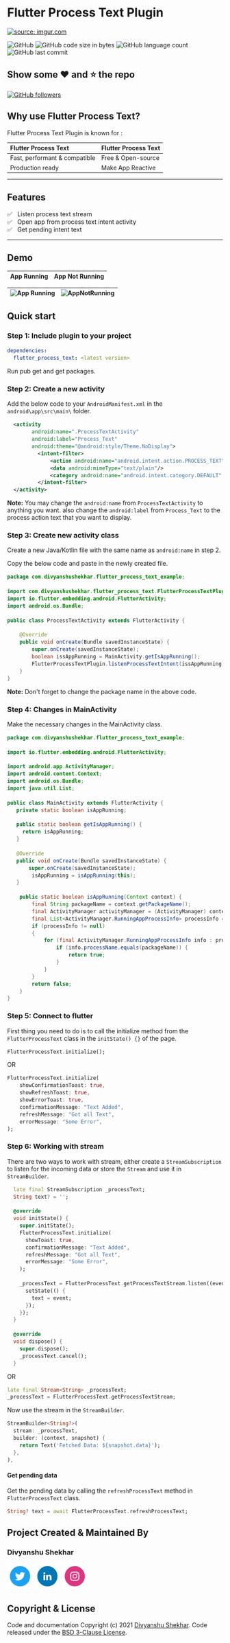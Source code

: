 # Flutter Process Text Plugin

<a href="https://imgur.com/Sy52KAT">
    <img src="https://i.imgur.com/Sy52KAT.png" title="source: imgur.com" />
</a>

![GitHub](https://img.shields.io/github/license/divshekhar/flutter_process_text?label=License&style=plastic) ![GitHub code size in bytes](https://img.shields.io/github/languages/code-size/divshekhar/flutter_process_text?style=plastic) ![GitHub language count](https://img.shields.io/github/languages/count/divshekhar/flutter_process_text?style=plastic) ![GitHub last commit](https://img.shields.io/github/last-commit/divshekhar/flutter_process_text?style=plastic)

## Show some :heart: and :star: the repo

[![GitHub followers](https://img.shields.io/github/followers/divshekhar.svg?style=social&label=Follow)](https://github.com/divshekhar/)

## Why use Flutter Process Text?

Flutter Process Text Plugin is known for :

| Flutter Process Text                                 | Flutter Process Text                          |
| :--------------------------------- | :-------------------------- |
| Fast, performant & compatible | Free & Open-source     |
| Production ready          | Make App Reactive |

---

## Features

✅ &nbsp; Listen process text stream </br>
✅ &nbsp; Open app from process text intent activity </br>
✅ &nbsp; Get pending intent text </br>

---

## Demo

App Running | App Not Running
|---|---|


![App Running](https://media.giphy.com/media/omJKH5bAvrnlPB1nRd/giphy.gif) | ![AppNotRunning](https://media.giphy.com/media/6UFvIvZUxdn9oniTAH/giphy.gif)
|---|---|

## Quick start

### Step 1: Include plugin to your project

```yaml
dependencies:
  flutter_process_text: <latest version>
```

Run pub get and get packages.

### Step 2: Create a new activity

Add the below code to your `AndroidManifest.xml` in the `android\app\src\main\` folder.

```xml
  <activity 
        android:name=".ProcessTextActivity" 
        android:label="Process_Text"
        android:theme="@android:style/Theme.NoDisplay">
          <intent-filter>
              <action android:name="android.intent.action.PROCESS_TEXT" />
              <data android:mimeType="text/plain"/>
              <category android:name="android.intent.category.DEFAULT" />
          </intent-filter>
  </activity>
```

**Note:** You may change the `android:name` from `ProcessTextActivity` to anything you want. also change the `android:label` from `Process_Text` to the process action text that you want to display.

### Step 3: Create new activity class

Create a new Java/Kotlin file with the same name as  `android:name` in step 2.

Copy the below code and paste in the newly created file.

```java
package com.divyanshushekhar.flutter_process_text_example;

import com.divyanshushekhar.flutter_process_text.FlutterProcessTextPlugin;
import io.flutter.embedding.android.FlutterActivity;
import android.os.Bundle;

public class ProcessTextActivity extends FlutterActivity {

    @Override
    public void onCreate(Bundle savedInstanceState) {
        super.onCreate(savedInstanceState);
        boolean issAppRunning = MainActivity.getIsAppRunning();
        FlutterProcessTextPlugin.listenProcessTextIntent(issAppRunning);
    }
}
```

**Note:** Don't forget to change the package name in the above code.

### Step 4: Changes in MainActivity

Make the necessary changes in the MainActivity class.

```java
package com.divyanshushekhar.flutter_process_text_example;

import io.flutter.embedding.android.FlutterActivity;

import android.app.ActivityManager;
import android.content.Context;
import android.os.Bundle;
import java.util.List;

public class MainActivity extends FlutterActivity {
   private static boolean isAppRunning;

   public static boolean getIsAppRunning() {
     return isAppRunning;
   }

   @Override
   public void onCreate(Bundle savedInstanceState) {
       super.onCreate(savedInstanceState);
        isAppRunning = isAppRunning(this);
   }

    public static boolean isAppRunning(Context context) {
        final String packageName = context.getPackageName();
        final ActivityManager activityManager = (ActivityManager) context.getSystemService(Context.ACTIVITY_SERVICE);
        final List<ActivityManager.RunningAppProcessInfo> processInfo = activityManager.getRunningAppProcesses();
        if (processInfo != null)
        {
            for (final ActivityManager.RunningAppProcessInfo info : processInfo) {
                if (info.processName.equals(packageName)) {
                    return true;
                }
            }
        }
        return false;
    }
}
```

### Step 5: Connect to flutter

First thing you need to do is to call the initialize method from the `FlutterProcessText` class in the `initState() {}` of the page.

```dart
FlutterProcessText.initialize();
```

OR

```dart
FlutterProcessText.initialize(
    showConfirmationToast: true,
    showRefreshToast: true,
    showErrorToast: true,
    confirmationMessage: "Text Added",
    refreshMessage: "Got all Text",
    errorMessage: "Some Error",
);
```

### Step 6: Working with stream

There are two ways to work with stream, either create a `StreamSubscription` to listen for the incoming data or store the `Stream` and use it in `StreamBuilder`.

```dart
  late final StreamSubscription _processText;
  String text? = '';

  @override
  void initState() {
    super.initState();
    FlutterProcessText.initialize(
      showToast: true,
      confirmationMessage: "Text Added",
      refreshMessage: "Got all Text",
      errorMessage: "Some Error",
    );

    _processText = FlutterProcessText.getProcessTextStream.listen((event) {
      setState(() {
        text = event;
      });
    });
  }

  @override
  void dispose() {
    super.dispose();
    _processText.cancel();
  }
```

OR

```dart
late final Stream<String> _processText;
_processText = FlutterProcessText.getProcessTextStream;
```

Now use the stream in the `StreamBuilder`.

```dart
StreamBuilder<String?>(
  stream: _processText,
  builder: (context, snapshot) {
    return Text('Fetched Data: ${snapshot.data}');
  },
),
```

#### Get pending data

Get the pending data by calling the `refreshProcessText` method in `FlutterProcessText` class.

```dart
String? text = await FlutterProcessText.refreshProcessText;
```

## Project Created & Maintained By

### Divyanshu Shekhar

<a href="https://twitter.com/dshekhar17"><img src="https://github.com/aritraroy/social-icons/blob/master/twitter-icon.png?raw=true" width="60"></a> <a href="https://in.linkedin.com/in/divyanshu-shekhar-a8a04a162"><img src="https://github.com/aritraroy/social-icons/blob/master/linkedin-icon.png?raw=true" width="60"></a> <a href="https://instagram.com/dshekhar17"><img src="https://github.com/aritraroy/social-icons/blob/master/instagram-icon.png?raw=true" width="60"></a>

## Copyright & License

Code and documentation Copyright (c) 2021 [Divyanshu Shekhar](https://divyanshushekhar.com). Code released under the [BSD 3-Clause License](./LICENSE).

